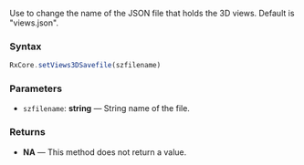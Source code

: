 Use to change the name of the JSON file that holds the 3D views. Default is "views.json".

### Syntax

```typescript
RxCore.setViews3DSavefile(szfilename)
```

### Parameters

- `szfilename`: **string** — String name of the file.

### Returns

- **NA** — This method does not return a value.